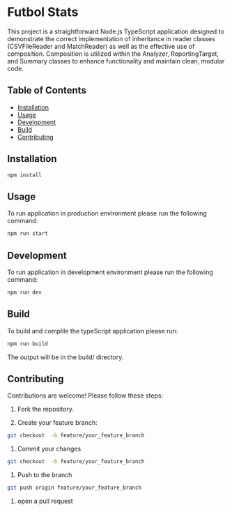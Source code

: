 # Futbol Stats

This project is a straightforward Node.js TypeScript application designed to demonstrate the correct implementation of inheritance in reader classes (CSVFileReader and MatchReader) as well as the effective use of composition. Composition is utilized within the Analyzer, ReportingTarget, and Summary classes to enhance functionality and maintain clean, modular code.

## Table of Contents

- [Installation](#installation)
- [Usage](#usage)
- [Development](#development)
- [Build](#build)
- [Contributing](#contributing)
<!-- - [Features](#features) -->

## Installation

```bash
npm install
```

## Usage

To run application in production environment please run the following command:

```bash
npm run start
```

## Development

To run application in development environment please run the following command:

```bash
npm run dev
```

## Build

To build and complile the typeScript application please run:

```bash
npm run build
```

The output will be in the build/ directory.

<!-- ## Features -->

## Contributing

Contributions are welcome! Please follow these steps:

1. Fork the repository.

2. Create your feature branch:

```bash
git checkout  -b feature/your_feature_branch
```

1. Commit your changes

```bash
git checkout  -b feature/your_feature_branch
```

1. Push to the branch

```bash
git push origin feature/your_feature_branch
```

1. open a pull request
